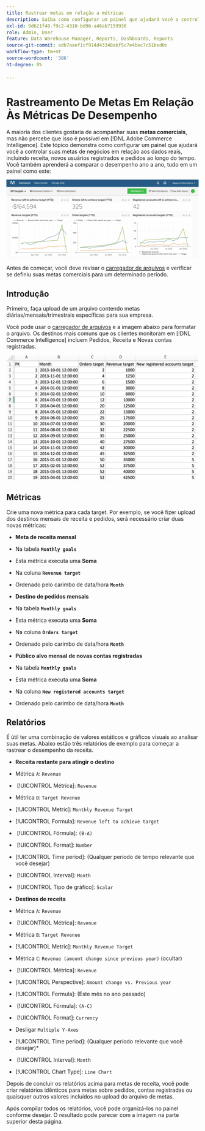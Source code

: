 ```yaml
---
title: Rastrear metas em relação a métricas
description: Saiba como configurar um painel que ajudará você a controlar suas metas comerciais em relação aos dados reais, incluindo a receita, os novos usuários registrados e os pedidos ao longo do tempo.
exl-id: 9d621f40-f9c2-4310-bd96-a46ab7159930
role: Admin, User
feature: Data Warehouse Manager, Reports, Dashboards, Reports
source-git-commit: adb7aaef1cf914d43348abf5c7e4bec7c51bed0c
workflow-type: tm+mt
source-wordcount: '386'
ht-degree: 0%

---
```


# Rastreamento De Metas Em Relação Às Métricas De Desempenho

A maioria dos clientes gostaria de acompanhar suas **metas comerciais**, mas não percebe que isso é possível em [!DNL Adobe Commerce Intelligence]. Este tópico demonstra como configurar um painel que ajudará você a controlar suas metas de negócios em relação aos dados reais, incluindo receita, novos usuários registrados e pedidos ao longo do tempo. Você também aprenderá a comparar o desempenho ano a ano, tudo em um painel como este:

![](../../assets/Goals-_dashboard_2.png)

Antes de começar, você deve revisar o [carregador de arquivos](../importing-data/connecting-data/using-file-uploader.md) e verificar se definiu suas metas comerciais para um determinado período.

## Introdução

Primeiro, faça upload de um arquivo contendo metas diárias/mensais/trimestrais específicas para sua empresa.

Você pode usar o [carregador de arquivos](../importing-data/connecting-data/using-file-uploader.md) e a imagem abaixo para formatar o arquivo. Os destinos mais comuns que os clientes monitoram em [!DNL Commerce Intelligence] incluem Pedidos, Receita e Novas contas registradas.

![](../../assets/Goals-_Excel.png)

## Métricas

Crie uma nova métrica para cada target. Por exemplo, se você fizer upload dos destinos mensais de receita e pedidos, será necessário criar duas novas métricas:

* **Meta de receita mensal**
* Na tabela **`Monthly goals`**
* Esta métrica executa uma **Soma**
* Na coluna **`Revenue target`**
* Ordenado pelo carimbo de data/hora **`Month`**

* **Destino de pedidos mensais**
* Na tabela **`Monthly goals`**
* Esta métrica executa uma **Soma**
* Na coluna **`Orders target`**
* Ordenado pelo carimbo de data/hora **`Month`**

* **Público alvo mensal de novas contas registradas**
* Na tabela **`Monthly goals`**
* Esta métrica executa uma **Soma**
* Na coluna **`New registered accounts target`**
* Ordenado pelo carimbo de data/hora **`Month`**

## Relatórios

É útil ter uma combinação de valores estáticos e gráficos visuais ao analisar suas metas. Abaixo estão três relatórios de exemplo para começar a rastrear o desempenho da receita.

* **Receita restante para atingir o destino**
* Métrica `A`: `Revenue`
* &#x200B;
  [!UICONTROL Métrica]: `Revenue`

* Métrica `B`: `Target Revenue`
* [!UICONTROL Metric]: `Monthly Revenue Target`

* [!UICONTROL Formula]: `Revenue left to achieve target`
* &#x200B;
  [!UICONTROL Fórmula]: `(B-A)`
* &#x200B;
  [!UICONTROL Format]: `Number`

* [!UICONTROL Time period]: (Qualquer período de tempo relevante que você desejar)
* &#x200B;
  [!UICONTROL Interval]: `Month`
* &#x200B;
  [!UICONTROL Tipo de gráfico]: `Scalar`

* **Destinos de receita**
* Métrica `A`: `Revenue`
* &#x200B;
  [!UICONTROL Métrica]: `Revenue`

* Métrica `B`: `Target Revenue`
* [!UICONTROL Metric]: `Monthly Revenue Target`

* Métrica `C`: `Revenue (amount change since previous year)` (ocultar)
* &#x200B;
  [!UICONTROL Métrica]: `Revenue`
* [!UICONTROL Perspective]: `Amount change vs. Previous year`

* [!UICONTROL Formula]: (Este mês no ano passado)
* &#x200B;
  [!UICONTROL Fórmula]: `(A-C)`
* &#x200B;
  [!UICONTROL Format]: `Currency`

* Desligar `Multiple Y-Axes`
* [!UICONTROL Time period]: (Qualquer período relevante que você desejar)*
* &#x200B;
  [!UICONTROL Interval]: `Month`
* [!UICONTROL Chart Type]: `Line Chart`

Depois de concluir os relatórios acima para metas de receita, você pode criar relatórios idênticos para metas sobre pedidos, contas registradas ou quaisquer outros valores incluídos no upload do arquivo de metas.

Após compilar todos os relatórios, você pode organizá-los no painel conforme desejar. O resultado pode parecer com a imagem na parte superior desta página.
